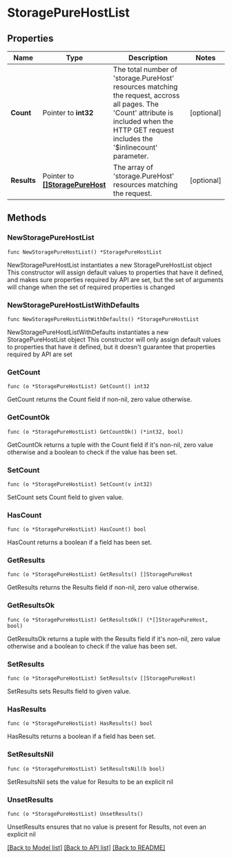# StoragePureHostList

## Properties

Name | Type | Description | Notes
------------ | ------------- | ------------- | -------------
**Count** | Pointer to **int32** | The total number of &#39;storage.PureHost&#39; resources matching the request, accross all pages. The &#39;Count&#39; attribute is included when the HTTP GET request includes the &#39;$inlinecount&#39; parameter. | [optional] 
**Results** | Pointer to [**[]StoragePureHost**](StoragePureHost.md) | The array of &#39;storage.PureHost&#39; resources matching the request. | [optional] 

## Methods

### NewStoragePureHostList

`func NewStoragePureHostList() *StoragePureHostList`

NewStoragePureHostList instantiates a new StoragePureHostList object
This constructor will assign default values to properties that have it defined,
and makes sure properties required by API are set, but the set of arguments
will change when the set of required properties is changed

### NewStoragePureHostListWithDefaults

`func NewStoragePureHostListWithDefaults() *StoragePureHostList`

NewStoragePureHostListWithDefaults instantiates a new StoragePureHostList object
This constructor will only assign default values to properties that have it defined,
but it doesn't guarantee that properties required by API are set

### GetCount

`func (o *StoragePureHostList) GetCount() int32`

GetCount returns the Count field if non-nil, zero value otherwise.

### GetCountOk

`func (o *StoragePureHostList) GetCountOk() (*int32, bool)`

GetCountOk returns a tuple with the Count field if it's non-nil, zero value otherwise
and a boolean to check if the value has been set.

### SetCount

`func (o *StoragePureHostList) SetCount(v int32)`

SetCount sets Count field to given value.

### HasCount

`func (o *StoragePureHostList) HasCount() bool`

HasCount returns a boolean if a field has been set.

### GetResults

`func (o *StoragePureHostList) GetResults() []StoragePureHost`

GetResults returns the Results field if non-nil, zero value otherwise.

### GetResultsOk

`func (o *StoragePureHostList) GetResultsOk() (*[]StoragePureHost, bool)`

GetResultsOk returns a tuple with the Results field if it's non-nil, zero value otherwise
and a boolean to check if the value has been set.

### SetResults

`func (o *StoragePureHostList) SetResults(v []StoragePureHost)`

SetResults sets Results field to given value.

### HasResults

`func (o *StoragePureHostList) HasResults() bool`

HasResults returns a boolean if a field has been set.

### SetResultsNil

`func (o *StoragePureHostList) SetResultsNil(b bool)`

 SetResultsNil sets the value for Results to be an explicit nil

### UnsetResults
`func (o *StoragePureHostList) UnsetResults()`

UnsetResults ensures that no value is present for Results, not even an explicit nil

[[Back to Model list]](../README.md#documentation-for-models) [[Back to API list]](../README.md#documentation-for-api-endpoints) [[Back to README]](../README.md)


